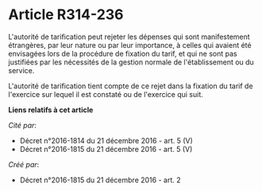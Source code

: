 # Article R314-236

L'autorité de tarification peut rejeter les dépenses qui sont manifestement étrangères, par leur nature ou par leur
importance, à celles qui avaient été envisagées lors de la procédure de fixation du tarif, et qui ne sont pas justifiées par
les nécessités de la gestion normale de l'établissement ou du service. 

L'autorité de tarification tient compte de ce rejet dans la fixation du tarif de l'exercice sur lequel il est constaté ou de
l'exercice qui suit.

**Liens relatifs à cet article**

_Cité par_:

  - Décret n°2016-1814 du 21 décembre 2016 - art. 5 (V)
  - Décret n°2016-1815 du 21 décembre 2016 - art. 5 (V)

_Créé par_:

  - Décret n°2016-1815 du 21 décembre 2016 - art. 2

